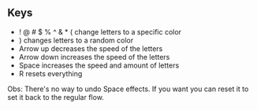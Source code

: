 ## Keys
- ! @ # $ % ^ & * ( change letters to a specific color
- ) changes letters to a random color
- Arrow up decreases the speed of the letters
- Arrow down increases the speed of the letters
- Space increases the speed and amount of letters
- R resets everything

Obs: There's no way to undo Space effects. If you want you can reset it to set it back to the regular flow.